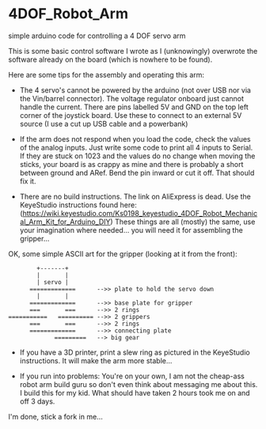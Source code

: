 # 4DOF_Robot_Arm
simple arduino code for controlling a 4 DOF servo arm


This is some basic control software I wrote as I (unknowingly) overwrote the software already on the board (which is nowhere to be found).



Here are some tips for the assembly and operating this arm:

- The 4 servo's cannot be powered by the arduino (not over USB nor via the Vin/barrel connector). 
The voltage regulator onboard just cannot handle the current. There are pins labelled 5V and GND on the top left corner of the joystick
board. Use these to connect to an external 5V source (I use a cut up USB cable and a powerbank)

- If the arm does not respond when you load the code, check the values of the analog inputs.
Just write some code to print all 4 inputs to Serial. If they are stuck on 1023 and the values do no change when moving the sticks,
your board is as crappy as mine and there is probably a short between ground and ARef. Bend the pin inward or cut it off. That should fix it.

- There are no build instructions. The link on AliExpress is dead. Use the KeyeStudio instructions 
found here: (https://wiki.keyestudio.com/Ks0198_keyestudio_4DOF_Robot_Mechanical_Arm_Kit_for_Arduino_DIY)
These things are all (mostly) the same, use your imagination where needed... you will need it for assembling the gripper...

OK, some simple ASCII art for the gripper (looking at it from the front):

            +-------+
            |       |
            | servo |
          =============      -->> plate to hold the servo down
            |       |
          =============      -->> base plate for gripper
          ===       ===      -->> 2 rings
    ===========   ========== -->> 2 grippers
          ===       ===      -->> 2 rings
          =============      -->> connecting plate
                 =========   --> big gear



- If you have a 3D printer, print a slew ring as pictured in the KeyeStudio instructions. It will make the arm more stable...

- If you run into problems: You're on your own, I am not the cheap-ass robot arm build guru so don't even think about messaging me about this.
I build this for my kid. What should have taken 2 hours took me on and off 3 days.

I'm done, stick a fork in me...

